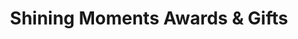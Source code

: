 ---
title: "Shining Moments Awards & Gifts"
url: /bedford/shining-moments-awards-und-gifts/
shop: Pokal
---
